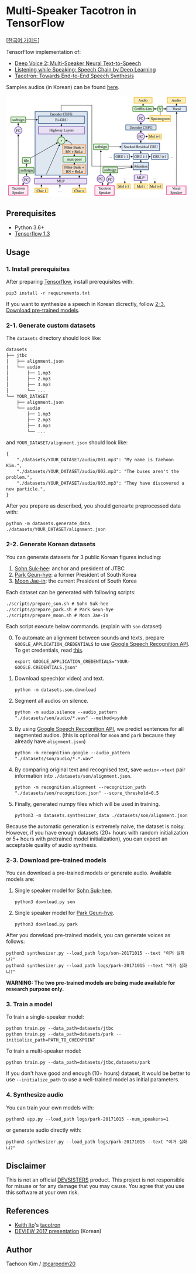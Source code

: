 # Multi-Speaker Tacotron in TensorFlow

[[한국어 가이드](./README_ko.md)]

TensorFlow implementation of:

- [Deep Voice 2: Multi-Speaker Neural Text-to-Speech](https://arxiv.org/abs/1705.08947)
- [Listening while Speaking: Speech Chain by Deep Learning](https://arxiv.org/abs/1707.04879)
- [Tacotron: Towards End-to-End Speech Synthesis](https://arxiv.org/abs/1703.10135)

Samples audios (in Korean) can be found [here](http://carpedm20.github.io/tacotron/en.html).

![model](./assets/model.png)


## Prerequisites

- Python 3.6+
- [Tensorflow 1.3](https://www.tensorflow.org/install/)


## Usage

### 1. Install prerequisites

After preparing [Tensorflow](https://www.tensorflow.org/install/), install prerequisites with:

    pip3 install -r requirements.txt

If you want to synthesize a speech in Korean dicrectly, follow [2-3. Download pre-trained models](#2-3-download-pre-trained-models).


### 2-1. Generate custom datasets

The `datasets` directory should look like:

    datasets
    ├── jtbc
    │   ├── alignment.json
    │   └── audio
    │       ├── 1.mp3
    │       ├── 2.mp3
    │       ├── 3.mp3
    │       └── ...
    └── YOUR_DATASET
        ├── alignment.json
        └── audio
            ├── 1.mp3
            ├── 2.mp3
            ├── 3.mp3
            └── ...

and `YOUR_DATASET/alignment.json` should look like:

    {
        "./datasets/YOUR_DATASET/audio/001.mp3": "My name is Taehoon Kim.",
        "./datasets/YOUR_DATASET/audio/002.mp3": "The buses aren't the problem.",
        "./datasets/YOUR_DATASET/audio/003.mp3": "They have discovered a new particle.",
    }

After you prepare as described, you should genearte preprocessed data with:

    python -m datasets.generate_data ./datasets/YOUR_DATASET/alignment.json


### 2-2. Generate Korean datasets

You can generate datasets for 3 public Korean figures including:

1. [Sohn Suk-hee](https://en.wikipedia.org/wiki/Sohn_Suk-hee): anchor and president of JTBC
2. [Park Geun-hye](https://en.wikipedia.org/wiki/Park_Geun-hye): a former President of South Korea
3. [Moon Jae-in](https://en.wikipedia.org/wiki/Moon_Jae-in): the current President of South Korea

Each dataset can be generated with following scripts:

    ./scripts/prepare_son.sh # Sohn Suk-hee
    ./scripts/prepare_park.sh # Park Geun-hye
    ./scripts/prepare_moon.sh # Moon Jae-in


Each script execute below commands. (explain with `son` dataset)

0. To automate an alignment between sounds and texts, prepare `GOOGLE_APPLICATION_CREDENTIALS` to use [Google Speech Recognition API](https://cloud.google.com/speech/). To get credentials, read [this](https://developers.google.com/identity/protocols/application-default-credentials).

       export GOOGLE_APPLICATION_CREDENTIALS="YOUR-GOOGLE.CREDENTIALS.json"

1. Download speech(or video) and text.

       python -m datasets.son.download

2. Segment all audios on silence.

       python -m audio.silence --audio_pattern "./datasets/son/audio/*.wav" --method=pydub

3. By using [Google Speech Recognition API](https://cloud.google.com/speech/), we predict sentences for all segmented audios. (this is optional for `moon` and `park` because they already have `alignment.json`)

       python -m recognition.google --audio_pattern "./datasets/son/audio/*.*.wav"

4. By comparing original text and recognised text, save `audio<->text` pair information into `./datasets/son/alignment.json`.

       python -m recognition.alignment --recognition_path "./datasets/son/recognition.json" --score_threshold=0.5

5. Finally, generated numpy files which will be used in training.

       python3 -m datasets.synthesizer_data ./datasets/son/alignment.json

Because the automatic generation is extremely naive, the dataset is noisy. However, if you have enough datasets (20+ hours with random initialization or 5+ hours with pretrained model initialization), you can expect an acceptable quality of audio synthesis.


### 2-3. Download pre-trained models

You can download a pre-trained models or generate audio. Available models are:

1. Single speaker model for [Sohn Suk-hee](https://en.wikipedia.org/wiki/Sohn_Suk-hee).

       python3 download.py son

2. Single speaker model for [Park Geun-hye](https://en.wikipedia.org/wiki/Park_Geun-hye).

       python3 download.py park

After you donwload pre-trained models, you can generate voices as follows:

    python3 synthesizer.py --load_path logs/son-20171015 --text "이거 실화냐?"
    python3 synthesizer.py --load_path logs/park-20171015 --text "이거 실화냐?"

**WARNING: The two pre-trained models are being made available for research purpose only.**


### 3. Train a model

To train a single-speaker model:

    python train.py --data_path=datasets/jtbc
    python train.py --data_path=datasets/park --initialize_path=PATH_TO_CHECKPOINT

To train a multi-speaker model:

    python train.py --data_path=datasets/jtbc,datasets/park

If you don't have good and enough (10+ hours) dataset, it would be better to use `--initialize_path` to use a well-trained model as initial parameters.


### 4. Synthesize audio

You can train your own models with:

    python3 app.py --load_path logs/park-20171015 --num_speakers=1

or generate audio directly with:

    python3 synthesizer.py --load_path logs/park-20171015 --text "이거 실화냐?"


## Disclaimer

This is not an official [DEVSISTERS](http://devsisters.com/) product. This project is not responsible for misuse or for any damage that you may cause. You agree that you use this software at your own risk.


## References

- [Keith Ito](https://github.com/keithito)'s [tacotron](https://github.com/keithito/tacotron)
- [DEVIEW 2017 presentation](https://deview.kr/2017/schedule/182) (Korean)


## Author

Taehoon Kim / [@carpedm20](http://carpedm20.github.io/)
